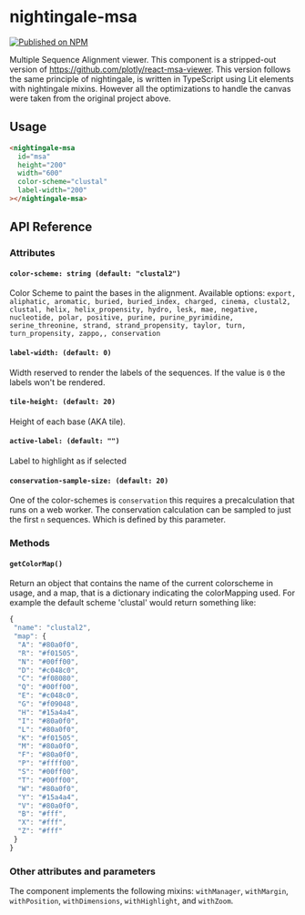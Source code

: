 # nightingale-msa

[![Published on NPM](https://img.shields.io/npm/v/@nightingale-elements/nightingale-msa.svg)](https://www.npmjs.com/package/@nightingale-elements/nightingale-msa)

Multiple Sequence Alignment viewer. This component is a stripped-out version of https://github.com/plotly/react-msa-viewer. This version follows the same principle of nightingale, is written in TypeScript using Lit elements with nightingale mixins. However all the optimizations to handle the canvas were taken from the original project above.

## Usage

```html
<nightingale-msa
  id="msa"
  height="200"
  width="600"
  color-scheme="clustal"
  label-width="200"
></nightingale-msa>
```

## API Reference

### Attributes

#### `color-scheme: string (default: "clustal2")`

Color Scheme to paint the bases in the alignment. Available options:
`export, aliphatic, aromatic, buried, buried_index, charged, cinema, clustal2, clustal, helix, helix_propensity, hydro, lesk, mae, negative, nucleotide, polar, positive, purine, purine_pyrimidine, serine_threonine, strand, strand_propensity, taylor, turn, turn_propensity, zappo,, conservation`

#### `label-width: (default: 0)`

Width reserved to render the labels of the sequences. If the value is `0` the labels won't be rendered.

#### `tile-height: (default: 20)`

Height of each base (AKA tile).

#### `active-label: (default: "")`

Label to highlight as if selected

#### `conservation-sample-size: (default: 20)`

One of the color-schemes is `conservation` this requires a precalculation that runs on a web worker. The conservation calculation can be sampled to just the first `n` sequences. Which is defined by this parameter.

### Methods

#### `getColorMap()`

Return an object that contains the name of the current colorscheme in usage, and a map, that is a dictionary indicating the colorMapping used. For example the default scheme 'clustal' would return something like:

```javascript
{
 "name": "clustal2",
 "map": {
  "A": "#80a0f0",
  "R": "#f01505",
  "N": "#00ff00",
  "D": "#c048c0",
  "C": "#f08080",
  "Q": "#00ff00",
  "E": "#c048c0",
  "G": "#f09048",
  "H": "#15a4a4",
  "I": "#80a0f0",
  "L": "#80a0f0",
  "K": "#f01505",
  "M": "#80a0f0",
  "F": "#80a0f0",
  "P": "#ffff00",
  "S": "#00ff00",
  "T": "#00ff00",
  "W": "#80a0f0",
  "Y": "#15a4a4",
  "V": "#80a0f0",
  "B": "#fff",
  "X": "#fff",
  "Z": "#fff"
 }
}
```

### Other attributes and parameters

The component implements the following mixins: `withManager`, `withMargin`, `withPosition`, `withDimensions`, `withHighlight`, and `withZoom`.
